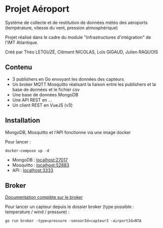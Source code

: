 # Projet Aéroport 

Système de collecte et de restitution de données météo des aéroports (température, vitesse du vent, pression atmosphérique)

Projet réalisé dans le cadre du module "Infrastructures d'intégration" de l'IMT Atlantique.

Créé par Théo LETOUZÉ, Clément NICOLAS, Loïs GIGAUD, Julien RAQUOIS

## Contenu

- 3 publishers en Go envoyant les données des capteurs
- Un broker MQTT Mosquitto réalisant la liaison entre les publishers et la base de données et le fichier csv
- Une base de données MongoDB
- Une API REST en ...
- Un client REST en VueJS (v3)

## Installation

MongoDB, Mosquitto et l'API fonctionne via une image docker

Pour lancer : 
```shell
docker-compose up -d
```

- MongoDB : [localhost:27017](localhost:27017)
- Mosquitto : [localhost:52883](localhost:52883)
- API : [localhost:3333](localhost:3333)

## Broker

[Documentation complète sur le broker](broker/README.md)

Pour lancer un capteur depuis le dossier broker (type possible : temperature / wind / pressure) :
```shell
go run broker -type=pressure -sensorId=capteur3 -airportId=NTA
```
